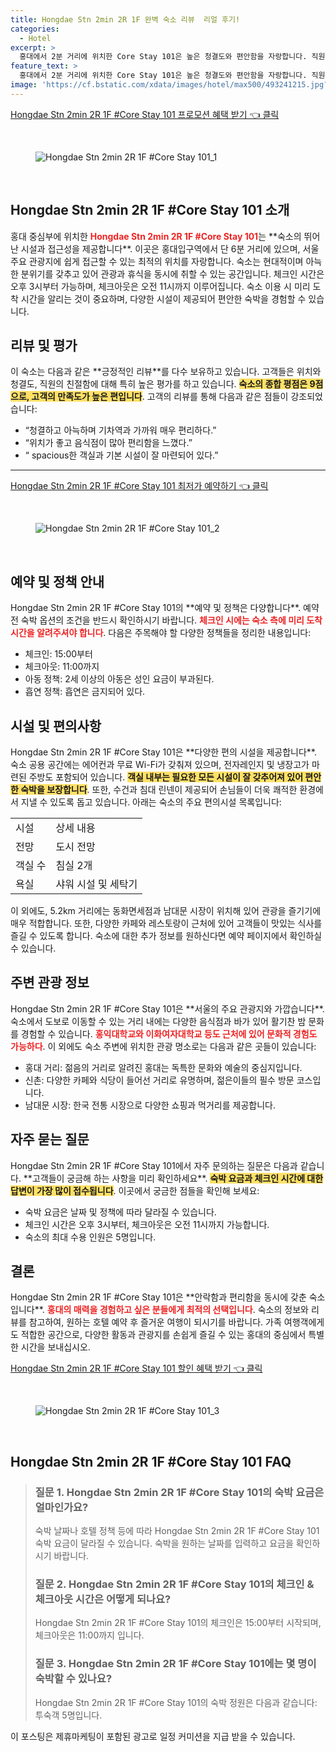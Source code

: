 ```yaml
---
title: Hongdae Stn 2min 2R 1F 완벽 숙소 리뷰  리얼 후기!
categories:
  - Hotel
excerpt: >
  홍대에서 2분 거리에 위치한 Core Stay 101은 높은 청결도와 편안함을 자랑합니다. 직원의 친절함과 인근 다양한 음식점 덕분에 가족여행에도 안성맞춤! 꿈의 숙소를 경험해보세요!
feature_text: >
  홍대에서 2분 거리에 위치한 Core Stay 101은 높은 청결도와 편안함을 자랑합니다. 직원의 친절함과 인근 다양한 음식점 덕분에 가족여행에도 안성맞춤! 꿈의 숙소를 경험해보세요!
image: 'https://cf.bstatic.com/xdata/images/hotel/max500/493241215.jpg?k=6433c60b731aac49b8d84e4c7cffeeb4f4d98d1ad0c4d758a79d0ce2f1700694&o=&hp=1'
---
```


<p><a class="modoo-button" href="https://tinyurl.com/2am5pl3e" rel="nofollow noopener">Hongdae Stn 2min 2R 1F #Core Stay 101 프로모션 혜택 받기 👈 클릭</a></p><br/>
<figure class="image"><img alt="Hongdae Stn 2min 2R 1F #Core Stay 101_1" src="https://cf.bstatic.com/xdata/images/hotel/max1024x768/511155470.jpg?k=f45ce23183870c8729ceb6a839327762cd7bd1ac077472ec833628e7be220c24&amp;o=&amp;hp=1"/></figure><br/>

<h2 id="Hongdae_Stay_Overview">Hongdae Stn 2min 2R 1F #Core Stay 101 소개</h2>
<p>홍대 중심부에 위치한 <b><span style="color: #ee2323;">Hongdae Stn 2min 2R 1F #Core Stay 101</span></b>는 **숙소의 뛰어난 시설과 접근성을 제공합니다**. 이곳은 홍대입구역에서 단 6분 거리에 있으며, 서울 주요 관광지에 쉽게 접근할 수 있는 최적의 위치를 자랑합니다. 숙소는 현대적이며 아늑한 분위기를 갖추고 있어 관광과 휴식을 동시에 취할 수 있는 공간입니다. 체크인 시간은 오후 3시부터 가능하며, 체크아웃은 오전 11시까지 이루어집니다. 숙소 이용 시 미리 도착 시간을 알리는 것이 중요하며, 다양한 시설이 제공되어 편안한 숙박을 경험할 수 있습니다.</p>
<h2 id="Guest_Reviews">리뷰 및 평가</h2>
<p>이 숙소는 다음과 같은 **긍정적인 리뷰**를 다수 보유하고 있습니다. 고객들은 위치와 청결도, 직원의 친절함에 대해 특히 높은 평가를 하고 있습니다. <b><span style="background-color: #ffe066;">숙소의 종합 평점은 9점으로, 고객의 만족도가 높은 편입니다</span></b>. 고객의 리뷰를 통해 다음과 같은 점들이 강조되었습니다:</p>
<ul>
<li>“청결하고 아늑하며 기차역과 가까워 매우 편리하다.”</li>
<li>“위치가 좋고 음식점이 많아 편리함을 느꼈다.”</li>
<li>“ spacious한 객실과 기본 시설이 잘 마련되어 있다.”</li>
</ul>
<hr/>
<p><a class="modoo-button" href="https://tinyurl.com/2am5pl3e" rel="nofollow noopener">Hongdae Stn 2min 2R 1F #Core Stay 101 최저가 예약하기 👈 클릭</a></p><br/>
<figure class="image"><img alt="Hongdae Stn 2min 2R 1F #Core Stay 101_2" src="https://cf.bstatic.com/xdata/images/hotel/max500/493241215.jpg?k=6433c60b731aac49b8d84e4c7cffeeb4f4d98d1ad0c4d758a79d0ce2f1700694&amp;o=&amp;hp=1"/></figure><br/>
<h2 id="Reservation_Policies">예약 및 정책 안내</h2>
<p>Hongdae Stn 2min 2R 1F #Core Stay 101의 **예약 및 정책은 다양합니다**. 예약 전 숙박 옵션의 조건을 반드시 확인하시기 바랍니다. <b><span style="color: #ee2323;">체크인 시에는 숙소 측에 미리 도착 시간을 알려주셔야 합니다</span></b>. 다음은 주목해야 할 다양한 정책들을 정리한 내용입니다:</p>
<ul>
<li>체크인: 15:00부터</li>
<li>체크아웃: 11:00까지</li>
<li>아동 정책: 2세 이상의 아동은 성인 요금이 부과된다.</li>
<li>흡연 정책: 흡연은 금지되어 있다.</li>
</ul>
<h2 id="Facilities_and_Amenities">시설 및 편의사항</h2>
<p>Hongdae Stn 2min 2R 1F #Core Stay 101은 **다양한 편의 시설을 제공합니다**. 숙소 공용 공간에는 에어컨과 무료 Wi-Fi가 갖춰져 있으며, 전자레인지 및 냉장고가 마련된 주방도 포함되어 있습니다. <b><span style="background-color: #ffe066;">객실 내부는 필요한 모든 시설이 잘 갖추어져 있어 편안한 숙박을 보장합니다</span></b>. 또한, 수건과 침대 린넨이 제공되어 손님들이 더욱 쾌적한 환경에서 지낼 수 있도록 돕고 있습니다. 아래는 숙소의 주요 편의시설 목록입니다:</p>
<table>
<tr>
<td>시설</td>
<td>상세 내용</td>
</tr>
<tr>
<td>전망</td>
<td>도시 전망</td>
</tr>
<tr>
<td>객실 수</td>
<td>침실 2개</td>
</tr>
<tr>
<td>욕실</td>
<td>샤워 시설 및 세탁기</td>
</tr>
</table>
<p>이 외에도, 5.2km 거리에는 동화면세점과 남대문 시장이 위치해 있어 관광을 즐기기에 매우 적합합니다. 또한, 다양한 카페와 레스토랑이 근처에 있어 고객들이 맛있는 식사를 즐길 수 있도록 합니다. 숙소에 대한 추가 정보를 원하신다면 예약 페이지에서 확인하실 수 있습니다.</p>
<h2 id="Nearby_Tourist_Attractions">주변 관광 정보</h2>
<p>Hongdae Stn 2min 2R 1F #Core Stay 101은 **서울의 주요 관광지와 가깝습니다**. 숙소에서 도보로 이동할 수 있는 거리 내에는 다양한 음식점과 바가 있어 활기찬 밤 문화를 경험할 수 있습니다. <b><span style="color: #ee2323;">홍익대학교와 이화여자대학교 등도 근처에 있어 문화적 경험도 가능하다</span></b>. 이 외에도 숙소 주변에 위치한 관광 명소로는 다음과 같은 곳들이 있습니다:</p>
<ul>
<li>홍대 거리: 젊음의 거리로 알려진 홍대는 독특한 문화와 예술의 중심지입니다.</li>
<li>신촌: 다양한 카페와 식당이 들어선 거리로 유명하며, 젊은이들의 필수 방문 코스입니다.</li>
<li>남대문 시장: 한국 전통 시장으로 다양한 쇼핑과 먹거리를 제공합니다.</li>
</ul>
<h2 id="Frequently_Asked_Questions">자주 묻는 질문</h2>
<p>Hongdae Stn 2min 2R 1F #Core Stay 101에서 자주 문의하는 질문은 다음과 같습니다. **고객들이 궁금해 하는 사항을 미리 확인하세요**. <b><span style="background-color: #ffe066;">숙박 요금과 체크인 시간에 대한 답변이 가장 많이 접수됩니다</span></b>. 이곳에서 궁금한 점들을 확인해 보세요:</p>
<ul>
<li>숙박 요금은 날짜 및 정책에 따라 달라질 수 있습니다.</li>
<li>체크인 시간은 오후 3시부터, 체크아웃은 오전 11시까지 가능합니다.</li>
<li>숙소의 최대 수용 인원은 5명입니다.</li>
</ul>
<h2 id="Conclusion">결론</h2>
<p>Hongdae Stn 2min 2R 1F #Core Stay 101은 **안락함과 편리함을 동시에 갖춘 숙소입니다**. <b><span style="color: #ee2323;">홍대의 매력을 경험하고 싶은 분들에게 최적의 선택입니다</span></b>. 숙소의 정보와 리뷰를 참고하여, 원하는 호텔 예약 후 즐거운 여행이 되시기를 바랍니다. 가족 여행객에게도 적합한 공간으로, 다양한 활동과 관광지를 손쉽게 즐길 수 있는 홍대의 중심에서 특별한 시간을 보내십시오.</p>

<p><a class="modoo-button" href="https://tinyurl.com/2am5pl3e" rel="nofollow noopener">Hongdae Stn 2min 2R 1F #Core Stay 101 할인 혜택 받기 👈 클릭</a></p><br>

<figure class="image"><img src="https://cf.bstatic.com/xdata/images/hotel/max500/490414671.jpg?k=f4dffdf53bdaa92396d1405e7e456b5e130815371cdbd6a5789c7836bfea7f1a&o=&hp=1" alt="Hongdae Stn 2min 2R 1F #Core Stay 101_3"></figure><br>
<h2 id="Hongdae Stn 2min 2R 1F #Core Stay 101_FAQ">Hongdae Stn 2min 2R 1F #Core Stay 101 FAQ</h2>
<div itemscope="" itemtype="https://schema.org/FAQPage"> 
<blockquote> 
<div itemscope="" itemprop="mainEntity" itemtype="https://schema.org/Question"> 
<h3 id="질문_1" itemprop="name">질문 1. Hongdae Stn 2min 2R 1F #Core Stay 101의 숙박 요금은 얼마인가요?</h3> 
<div itemscope="" itemprop="acceptedAnswer" itemtype="https://schema.org/Answer"> 
<span itemprop="text"> <p>숙박 날짜나 호텔 정책 등에 따라 Hongdae Stn 2min 2R 1F #Core Stay 101 숙박 요금이 달라질 수 있습니다. 숙박을 원하는 날짜를 입력하고 요금을 확인하시기 바랍니다.</p> </span> 
</div> 
</div> 

<div itemscope="" itemprop="mainEntity" itemtype="https://schema.org/Question"> 
<h3 id="질문_2" itemprop="name">질문 2. Hongdae Stn 2min 2R 1F #Core Stay 101의 체크인 & 체크아웃 시간은 어떻게 되나요?</h3> 
<div itemscope="" itemprop="acceptedAnswer" itemtype="https://schema.org/Answer"> 
<span itemprop="text"> <p>Hongdae Stn 2min 2R 1F #Core Stay 101의 체크인은 15:00부터 시작되며, 체크아웃은 11:00까지 입니다.</p> </span> 
</div> 
</div> 

<div itemscope="" itemprop="mainEntity" itemtype="https://schema.org/Question"> 
<h3 id="질문_3" itemprop="name">질문 3. Hongdae Stn 2min 2R 1F #Core Stay 101에는 몇 명이 숙박할 수 있나요?</h3> 
<div itemscope="" itemprop="acceptedAnswer" itemtype="https://schema.org/Answer"> 
<span itemprop="text"> <p>Hongdae Stn 2min 2R 1F #Core Stay 101의 숙박 정원은 다음과 같습니다: 투숙객 5명입니다.</p> </span> 
</div> 
</div> 
</blockquote> 
</div><p>이 포스팅은 제휴마케팅이 포함된 광고로 일정 커미션을 지급 받을 수 있습니다.</p>

